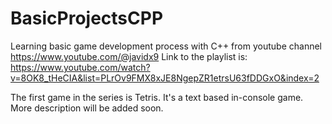 # BasicProjectsCPP
Learning basic game development process with C++ from youtube channel https://www.youtube.com/@javidx9
Link to the playlist is: https://www.youtube.com/watch?v=8OK8_tHeCIA&list=PLrOv9FMX8xJE8NgepZR1etrsU63fDDGxO&index=2

The first game in the series is Tetris. It's a text based in-console game. More description will be added soon.
